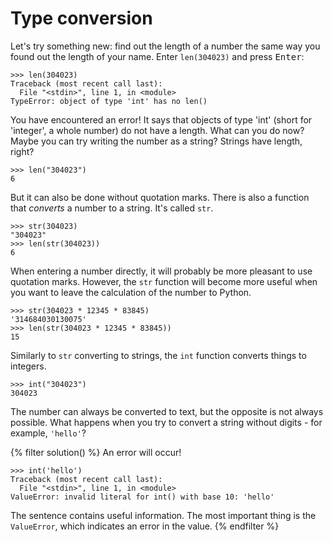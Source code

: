 # Type conversion

Let's try something new: find out the length of a number the same way you found out the length of your name.
Enter `len(304023)` and press <kbd>Enter</kbd>:

```pycon
>>> len(304023)
Traceback (most recent call last):
  File "<stdin>", line 1, in <module>
TypeError: object of type 'int' has no len()
```

You have encountered an error!
 It says that objects of type 'int' (short for 'integer', a whole number) do not have a length.
 What can you do now? Maybe you can try writing the number as a string? Strings have length, right?

```pycon
>>> len("304023")
6
```

But it can also be done without quotation marks.
There is also a function that *converts* a number to a string.
It's called `str`.


```pycon
>>> str(304023)
"304023"
>>> len(str(304023))
6
```

When entering a number directly, it will probably be more pleasant to use quotation marks.
However, the `str` function will become more useful when you want to leave the calculation of the number to Python.

```pycon
>>> str(304023 * 12345 * 83845)
'314684030130075'
>>> len(str(304023 * 12345 * 83845))
15
```

Similarly to `str` converting to strings, the `int` function converts things to integers.

```pycon
>>> int("304023")
304023
```

The number can always be converted to text, but the opposite is not always possible.
What happens when you try to convert a string without digits - for example, `'hello'`?

{% filter solution() %}
An error will occur!

``` pycon
>>> int('hello')
Traceback (most recent call last):
  File "<stdin>", line 1, in <module>
ValueError: invalid literal for int() with base 10: 'hello'
```

The sentence contains useful information.
The most important thing is the `ValueError`, which indicates an error in the value.
{% endfilter %}

